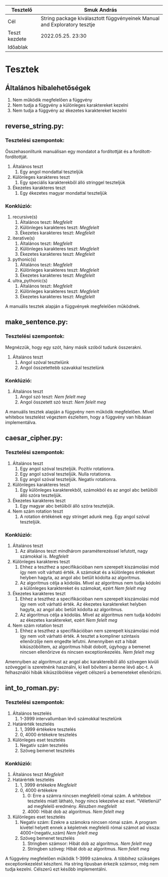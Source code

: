 | Tesztelő      | Smuk András |
| ----------- | ----------- |
| Cél      | String package kiválasztott függvényeinek Manual and Exploratory tesztje |
| Teszt kezdete   | 2022.05.25. 23:30 |
| Időablak | |

# Tesztek

## Általános hibalehetőségek

1. Nem működik megfelelően a függvény
2. Nem tudja a függvény a különleges karaktereket kezelni
3. Nem tudja a függvény az ékezetes karaktereket kezelni

## reverse_string.py:

### Tesztelési szempontok:

Összehasonlítunk manuálisan egy mondatot a fordítottját és a fordított-fordítottját.
1. Általános teszt
   1. Egy angol mondattal teszteljük 
2. Különleges karakteres teszt
   1. Egy speciális karakterekből álló stringgel teszteljük
3. Ékezetes karakteres teszt
   1. Egy ékezetes magyar mondattal teszteljük

### Konklúzió:

1. recursive(s)
   1. Általános teszt: *Megfelelt*
   2. Különleges karakteres teszt: *Megfelelt*
   3. Ékezetes karakteres teszt: *Megfelelt*
2. iterative(s)
   1. Általános teszt: *Megfelelt*
   2. Különleges karakteres teszt: *Megfelelt*
   3. Ékezetes karakteres teszt: *Megfelelt*
3. pythonic(s)
   1. Általános teszt: *Megfelelt*
   2. Különleges karakteres teszt: *Megfelelt*
   3. Ékezetes karakteres teszt: *Megfelelt*
4. ultra_pythonic(s)
   1. Általános teszt: *Megfelelt*
   2. Különleges karakteres teszt: *Megfelelt*
   3. Ékezetes karakteres teszt: *Megfelelt*

A manuális tesztek alapján a függvények megfelelően működnek.

## make_sentence.py:

### Tesztelési szempontok:

Megnézzük, hogy egy szót, hány másik szóból tudunk összerakni.
1. Általános teszt
   1. Angol szóval tesztelünk
   2. Angol összetettebb szavakkal tesztelünk

### Konklúzió:

1. Általános teszt
   1. Angol szó teszt: *Nem felelt meg*
   2. Angol összetett szó teszt: *Nem felelt meg*

A manuális tesztek alapján a függvény nem működik megfelelően. Mivel whitebox tesztelést végeztem észleltem, hogy a függvény van hibásan implementálva.

## caesar_cipher.py:

### Tesztelési szempontok:

1. Általános teszt
   1. Egy angol szóval teszteljük. Pozitív rotationra.
   1. Egy angol szóval teszteljük. Nulla rotationra.
   2. Egy angol szóval teszteljük. Negatív rotationra.
2. Különleges karakteres teszt
   1. Egy különleges karakterekből, számokból és az angol abc betűiből álló szóra teszteljük.
3. Ékezetes karakteres teszt
   1. Egy magyar abc betűiből álló szóra teszteljük.
4. Nem szám rotation teszt
   1. A rotation értékének egy stringet adunk meg. Egy angol szóval teszteljük.

### Konklúzió:

1. Általános teszt
   1. Az általános teszt mindhárom paraméterezéssel lefutott, nagy számokkal is. *Megfelelt*
2. Különleges karakteres teszt
   1. Ehhez a teszthez a specifikációban nem szerepelt kiszámolási mód így nem volt várható érték. A számokat és a 
   különleges értékeket helyben hagyta, az angol abc betűit kódolta az algoritmus. 
   2. Az algoritmus célja a kódolás. Mivel az algoritmus nem tudja kódolni a különleges karaktereket és számokat, 
   ezért *Nem felelt meg*
3. Ékezetes karakteres teszt
   1. Ehhez a teszthez a specifikációban nem szerepelt kiszámolási mód így nem volt várható érték. Az ékezetes 
   karaktereket helyben hagyta, az angol abc betűit kódolta az algoritmus. 
   2. Az algoritmus célja a kódolás. Mivel az algoritmus nem tudja kódolni az ékezetes karaktereket, 
   ezért *Nem felelt meg*
4. Nem szám rotation teszt
   1. Ehhez a teszthez a specifikációban nem szerepelt kiszámolási mód így nem volt várható érték. A tesztet a kompliner 
   szintaxis ellenőrzője nem engedte lefutni. Amennyiben ezt a hibát kiküszöböltem, az algoritmus hibát dobott, 
   úgyhogy a bemenet nincsen ellenőrizve és nincsen exceptionkezelés. *Nem felelt meg*

Amennyiben az algoritmust az angol abc karaktereiből álló szövegen kívüli szöveggel is szeretnénk használni, ki kell 
bővíteni a benne lévő abc-t. A felhasználói hibák kiküszöbölése végett célszerű a bemeneteket ellenőrizni.

## int_to_roman.py:

### Tesztelési szempontok:
1. Általános tesztelés
   1. 1-3999 intervallumban lévő számokkal tesztelünk
2. Határérték tesztelés
   1. 1, 3999 értékekre tesztelés
   2. 0, 4000 értékekre tesztelés
3. Különleges eset tesztelés
   1. Negatív szám tesztelés
   2. Szöveg bemenet tesztelés

### Konklúzió:

1. Általános teszt *Megfelelt*
2. Határérték tesztelés
   1. 1, 3999 értékekre *Megfelelt*
   2. 0, 4000 értékekre
      1. 0: Erre a számra nincsen megfelelő római szám. A whitebox tesztelés miatt látható, hogy nincs lekezelve az 
      eset. "Véletlenül" ad megfelelő eredmény. *Részben megfelelt*
      2. 4000: Hibát dob az algoritmus. *Nem felelt meg*
3. Különleges eset tesztelés
   1. Negatív szám: Ezekre a számokra nincsen római szám. A program kivétel helyett ennek a képletnek megfelelő római 
   számot ad vissza: 4000+(negatív_szám) *Nem felelt meg*
   2. Szöveg bemenet tesztelés
      1. Stringben számsor: Hibát dob az algoritmus. *Nem felelt meg*
      2. Stringben szöveg: Hibát dob az algoritmus. *Nem felelt meg*

A függvény megfelelően működik 1-3999 számokra. A többihez szükséges exceptionkezelést készíteni. Ha string típusban 
érkezik számsor, még nem tudja kezelni. Célszerű ezt később implementálni.




